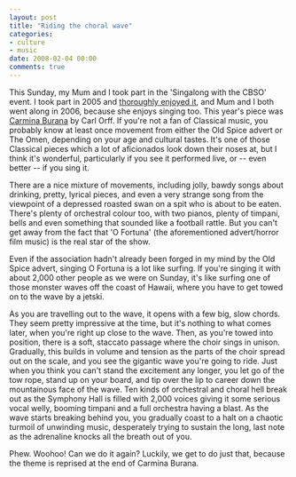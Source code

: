 ```yaml
---
layout: post
title: "Riding the choral wave"
categories:
- culture
- music
date: 2008-02-04 00:00
comments: true
---
```


<p>This Sunday, my Mum and I took part in the 'Singalong with the CBSO' event. I took part in 2005 and <a href="http://www.rousette.org.uk/blog/archives/blockbuster-choruses/">thoroughly enjoyed it</a>, and Mum and I both went along in 2006, because she enjoys singing too. This year's piece was <a href="http://www.amazon.co.uk/exec/obidos/ASIN/B000L42JB8/butshesagirl-21/">Carmina Burana</a> by Carl Orff. If you're not a fan of Classical music, you probably know at least once movement from either the Old Spice advert or The Omen, depending on your age and cultural tastes. It's one of those Classical pieces which a lot of aficionados look down their noses at, but I think it's wonderful, particularly if you see it performed live, or -- even better -- if you sing it.</p>

<p>There are a nice mixture of movements, including jolly, bawdy songs about drinking, pretty, lyrical pieces, and even a very strange song from the viewpoint of a depressed roasted swan on a spit who is about to be eaten. There's plenty of orchestral colour too, with two pianos, plenty of timpani, bells and even something that sounded like a football rattle. But you can't get away from the fact that 'O Fortuna' (the aforementioned advert/horror film music) is the real star of the show.</p>

<p>Even if the association hadn't already been forged in my mind by the Old Spice advert, singing O Fortuna is a lot like surfing. If you're singing it with about 2,000 other people as we were on Sunday, it's like surfing one of those monster waves off the coast of Hawaii, where you have to get towed on to the wave by a jetski.</p>

<p>As you are travelling out to the wave, it opens with a few big, slow chords. They seem pretty impressive at the time, but it's nothing to what comes later, when you're right up close to the wave. Then, as you're towed into position, there is a soft, staccato passage where the choir sings in unison. Gradually, this builds in volume and tension as the parts of the choir spread out on the scale, and you see the gigantic wave you're going to ride. Just when you think you can't stand the excitement any longer, you let go of the tow rope, stand up on your board, and tip over the lip to career down the mountainous face of the wave. Ten kinds of orchestral and choral hell break out as the Symphony Hall is filled with 2,000 voices giving it some serious vocal welly, booming timpani and a full orchestra having a blast. As the wave starts breaking behind you, you gradually coast to a halt on a chaotic turmoil of unwinding music, desperately trying to sustain the long, last note as the adrenaline knocks all the breath out of you.</p>

<p>Phew. Woohoo! Can we do it again? Luckily, we get to do just that, because the theme is reprised at the end of Carmina Burana.</p>


